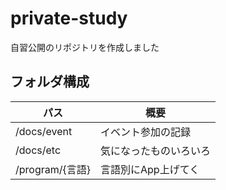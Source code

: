 # private-study

自習公開のリポジトリを作成しました

## フォルダ構成

| パス            | 概要                   |
|-----------------|------------------------|
| /docs/event     | イベント参加の記録     |
| /docs/etc       | 気になったものいろいろ |
| /program/{言語} | 言語別にApp上げてく    |
